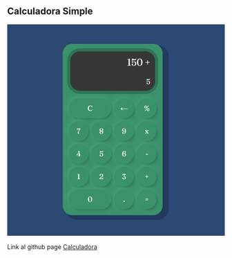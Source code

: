 ## Calculadora Simple

![captura](./assets/Captura.PNG)

Link al github page [Calculadora](https://nahuelro.github.io/calculadora/)
